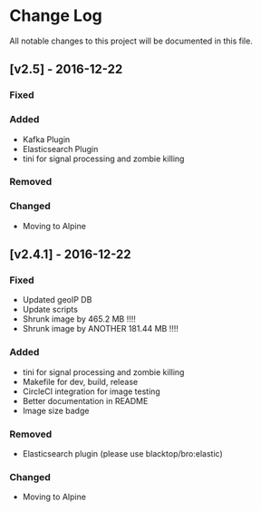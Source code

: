 Change Log
==========

All notable changes to this project will be documented in this file.

[v2.5] - 2016-12-22
-------------------

### Fixed

### Added

-	Kafka Plugin  
-	Elasticsearch Plugin
-	tini for signal processing and zombie killing  

### Removed

### Changed

-	Moving to Alpine

[v2.4.1] - 2016-12-22
---------------------

### Fixed

-	Updated geoIP DB
-	Update scripts  
-	Shrunk image by 465.2 MB !!!!  
-	Shrunk image by ANOTHER 181.44 MB !!!!  

### Added

-	tini for signal processing and zombie killing  
-	Makefile for dev, build, release  
-	CircleCI integration for image testing  
-	Better documentation in README  
-	Image size badge  

### Removed

-	Elasticsearch plugin (please use blacktop/bro:elastic)  

### Changed

-	Moving to Alpine

